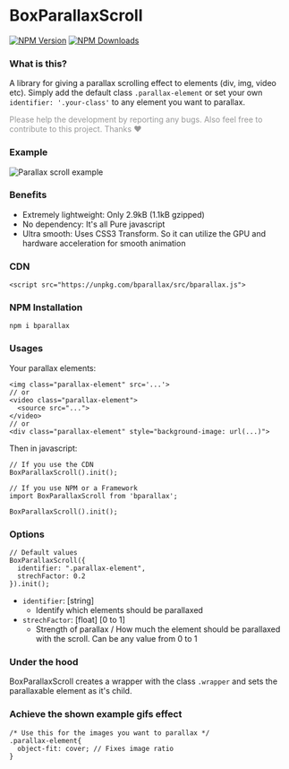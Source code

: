 # BoxParallaxScroll

[![NPM Version][npm-image]][npm-url]
[![NPM Downloads][downloads-image]][downloads-url]

[npm-image]: https://img.shields.io/npm/v/bparallax.svg
[npm-url]: https://npmjs.org/package/bparallax
[downloads-image]: https://img.shields.io/npm/dm/bparallax.svg
[downloads-url]: https://npmjs.org/package/bparallax

### What is this?

A library for giving a parallax scrolling effect to elements (div, img, video etc). Simply add the default class `.parallax-element` or set your own `identifier: '.your-class'` to any element you want to parallax.

<p style="color: rgba(0,0,0,0.4)">Please help the development by reporting any bugs. Also feel free to contribute to this project. Thanks ❤</p>

### Example

![Parallax scroll example](readme/example.gif "Parallax scroll example")

### Benefits

- Extremely lightweight: Only 2.9kB (1.1kB gzipped)
- No dependency: It's all Pure javascript
- Ultra smooth: Uses CSS3 Transform. So it can utilize the GPU and hardware acceleration for smooth animation

### CDN

```
<script src="https://unpkg.com/bparallax/src/bparallax.js">
```

### NPM Installation

```
npm i bparallax
```

### Usages

Your parallax elements:

```
<img class="parallax-element" src='...'>
// or
<video class="parallax-element">
  <source src="...">
</video>
// or
<div class="parallax-element" style="background-image: url(...)">
```

Then in javascript:

```
// If you use the CDN
BoxParallaxScroll().init();
```

```
// If you use NPM or a Framework
import BoxParallaxScroll from 'bparallax';

BoxParallaxScroll().init();
```

### Options

```
// Default values
BoxParallaxScroll({
  identifier: ".parallax-element",
  strechFactor: 0.2
}).init();
```

- `identifier`: [string]
  - Identify which elements should be parallaxed
- `strechFactor`: [float] [0 to 1]
  - Strength of parallax / How much the element should be parallaxed with the scroll. Can be any value from 0 to 1

### Under the hood

BoxParallaxScroll creates a wrapper with the class `.wrapper` and sets the parallaxable element as it's child.

### Achieve the shown example gifs effect

```
/* Use this for the images you want to parallax */
.parallax-element{
  object-fit: cover; // Fixes image ratio
}
```
